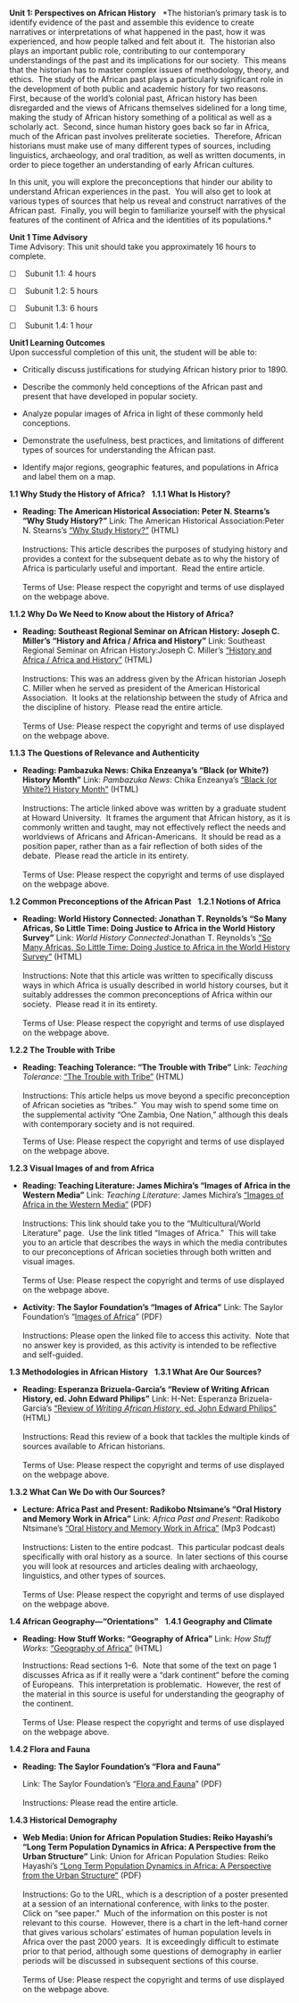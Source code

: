 **Unit 1: Perspectives on African History** <span id="1"></span> 
*The historian’s primary task is to identify evidence of the past and
assemble this evidence to create narratives or interpretations of what
happened in the past, how it was experienced, and how people talked and
felt about it.  The historian also plays an important public role,
contributing to our contemporary understandings of the past and its
implications for our society.  This means that the historian has to
master complex issues of methodology, theory, and ethics.  The study of
the African past plays a particularly significant role in the
development of both public and academic history for two reasons.  First,
because of the world’s colonial past, African history has been
disregarded and the views of Africans themselves sidelined for a long
time, making the study of African history something of a political as
well as a scholarly act.  Second, since human history goes back so far
in Africa, much of the African past involves preliterate societies. 
Therefore, African historians must make use of many different types of
sources, including linguistics, archaeology, and oral tradition, as well
as written documents, in order to piece together an understanding of
early African cultures.  
  
 In this unit, you will explore the preconceptions that hinder our
ability to understand African experiences in the past.  You will also
get to look at various types of sources that help us reveal and
construct narratives of the African past.  Finally, you will begin to
familiarize yourself with the physical features of the continent of
Africa and the identities of its populations.*

**Unit 1 Time Advisory**  
Time Advisory: This unit should take you approximately 16 hours to
complete.  
  
 ☐    Subunit 1.1: 4 hours  
  
 ☐    Subunit 1.2: 5 hours  
  
 ☐    Subunit 1.3: 6 hours  
  
 ☐    Subunit 1.4: 1 hour

**Unit1 Learning Outcomes**  
Upon successful completion of this unit, the student will be able to:
-   Critically discuss justifications for studying African history prior
    to 1890.

-   Describe the commonly held conceptions of the African past and
    present that have developed in popular society.

-   Analyze popular images of Africa in light of these commonly held
    conceptions.

-   Demonstrate the usefulness, best practices, and limitations of
    different types of sources for understanding the African past.

-   Identify major regions, geographic features, and populations in
    Africa and label them on a map.

**1.1 Why Study the History of Africa?** <span id="1.1"></span> 
**1.1.1 What Is History?** <span id="1.1.1"></span> 
-   **Reading: The American Historical Association: Peter N. Stearns’s
    “Why Study History?”**
    Link: The American Historical Association:Peter N. Stearns’s [“Why
    Study
    History?”](http://www.historians.org/pubs/free/WhyStudyHistory.htm)
    (HTML)  
        
     Instructions: This article describes the purposes of studying
    history and provides a context for the subsequent debate as to why
    the history of Africa is particularly useful and important.  Read
    the entire article.  
        
     Terms of Use: Please respect the copyright and terms of use
    displayed on the webpage above.

**1.1.2 Why Do We Need to Know about the History of Africa?** <span
id="1.1.2"></span> 
-   **Reading: Southeast Regional Seminar on African History: Joseph C.
    Miller’s “History and Africa / Africa and History”**
    Link: Southeast Regional Seminar on African History:Joseph C.
    Miller’s [“History and Africa / Africa and
    History”](http://www.ecu.edu/african/sersas/jmahapa.htm) (HTML)  
        
     Instructions: This was an address given by the African historian
    Joseph C. Miller when he served as president of the American
    Historical Association.  It looks at the relationship between the
    study of Africa and the discipline of history.  Please read the
    entire article.  
        
     Terms of Use: Please respect the copyright and terms of use
    displayed on the webpage above.

**1.1.3 The Questions of Relevance and Authenticity** <span
id="1.1.3"></span> 
-   **Reading: Pambazuka News: Chika Enzeanya’s “Black (or White?)
    History Month”**
    Link: *Pambazuka News*: Chika Enzeanya’s [“Black (or White?) History
    Month”](http://www.pambazuka.org/en/category/features/70629)
    (HTML)  
        
     Instructions: The article linked above was written by a graduate
    student at Howard University.  It frames the argument that African
    history, as it is commonly written and taught, may not effectively
    reflect the needs and worldviews of Africans and African-Americans. 
    It should be read as a position paper, rather than as a fair
    reflection of both sides of the debate.  Please read the article in
    its entirety.  
        
     Terms of Use: Please respect the copyright and terms of use
    displayed on the webpage above.

**1.2 Common Preconceptions of the African Past** <span
id="1.2"></span> 
**1.2.1 Notions of Africa** <span id="1.2.1"></span> 
-   **Reading: World History Connected: Jonathan T. Reynolds’s “So Many
    Africas, So Little Time: Doing Justice to Africa in the World
    History Survey”**
    Link: *World History Connected*:Jonathan T. Reynolds’s [“So Many
    Africas, So Little Time: Doing Justice to Africa in the World
    History
    Survey”](http://worldhistoryconnected.press.illinois.edu/2.1/reynolds.html)
    (HTML)  
        
     Instructions: Note that this article was written to specifically
    discuss ways in which Africa is usually described in world history
    courses, but it suitably addresses the common preconceptions of
    Africa within our society.  Please read it in its entirety.  
        
     Terms of Use: Please respect the copyright and terms of use
    displayed on the webpage above.

**1.2.2 The Trouble with Tribe** <span id="1.2.2"></span> 
-   **Reading: Teaching Tolerance: “The Trouble with Tribe”**
    Link: *Teaching Tolerance*: [“The Trouble with
    Tribe”](http://www.tolerance.org/magazine/number-19-spring-2001/trouble-tribe)
    (HTML)  
        
     Instructions: This article helps us move beyond a specific
    preconception of African societies as “tribes.”  You may wish to
    spend some time on the supplemental activity “One Zambia, One
    Nation,” although this deals with contemporary society and is not
    required.  
      
     Terms of Use: Please respect the copyright and terms of use
    displayed on the webpage above.

**1.2.3 Visual Images of and from Africa** <span id="1.2.3"></span> 
-   **Reading: Teaching Literature: James Michira’s “Images of Africa in
    the Western Media”**
    Link: *Teaching Literature*: James Michira’s [“Images of Africa in
    the Western
    Media”](http://www.teachingliterature.org/teachingliterature/multi.htm)
    (PDF)  
        
     Instructions: This link should take you to the “Multicultural/World
    Literature” page.  Use the link titled “Images of Africa.”  This
    will take you to an article that describes the ways in which the
    media contributes to our preconceptions of African societies through
    both written and visual images.  
        
     Terms of Use: Please respect the copyright and terms of use
    displayed on the webpage above.

-   **Activity: The Saylor Foundation’s “Images of Africa”**
    Link: The Saylor Foundation’s “[Images of
    Africa](https://resources.saylor.org/archived/wp-content/uploads/2012/02/HIST251-1.2.3-ImagesofAfrica-FINAL.pdf)”
    (PDF)  
        
     Instructions: Please open the linked file to access this activity. 
    Note that no answer key is provided, as this activity is intended to
    be reflective and self-guided.

**1.3 Methodologies in African History** <span id="1.3"></span> 
**1.3.1 What Are Our Sources?** <span id="1.3.1"></span> 
-   **Reading: Esperanza Brizuela-Garcia’s “Review of Writing African
    History, ed. John Edward Philips”**
    Link: H-Net: Esperanza Brizuela-Garcia’s [“Review of *Writing
    African History*, ed. John Edward
    Philips”](http://www.h-net.org/reviews/showrev.php?id=11314)
    (HTML)  
        
     Instructions: Read this review of a book that tackles the multiple
    kinds of sources available to African historians.   
        
     Terms of Use: Please respect the copyright and terms of use
    displayed on the webpage above.

**1.3.2 What Can We Do with Our Sources?** <span id="1.3.2"></span> 
-   **Lecture: Africa Past and Present: Radikobo Ntsimane’s “Oral
    History and Memory Work in Africa”**
    Link: *Africa Past and Present*: Radikobo Ntsimane’s [“Oral History
    and Memory Work in
    Africa”](http://afripod.aodl.org/2010/09/episode-44-oral-history-and-memory-work-in-africa/)
    (Mp3 Podcast)  
        
     Instructions: Listen to the entire podcast.  This particular
    podcast deals specifically with oral history as a source.  In later
    sections of this course you will look at resources and articles
    dealing with archaeology, linguistics, and other types of
    sources.   
        
     Terms of Use: Please respect the copyright and terms of use
    displayed on the webpage above.

**1.4 African Geography—“Orientations”** <span id="1.4"></span> 
**1.4.1 Geography and Climate** <span id="1.4.1"></span> 
-   **Reading: How Stuff Works: “Geography of Africa”**
    Link: *How Stuff Works*: [“Geography of
    Africa”](http://geography.howstuffworks.com/africa/geography-of-africa.htm)
    (HTML)  
      
     Instructions: Read sections 1–6.  Note that some of the text on
    page 1 discusses Africa as if it really were a “dark continent”
    before the coming of Europeans.  This interpretation is
    problematic.  However, the rest of the material in this source is
    useful for understanding the geography of the continent.  
        
     Terms of Use: Please respect the copyright and terms of use
    displayed on the webpage above.

**1.4.2 Flora and Fauna** <span id="1.4.2"></span> 
-   **Reading: The Saylor Foundation’s “Flora and Fauna”**

    Link: The Saylor Foundation’s “[Flora and
    Fauna](https://resources.saylor.org/archived/wp-content/uploads/2012/06/HIST251-Sub-subunit-1.4.2-Flora-and-Fauna-FINAL.pdf)”
    (PDF)  
        
     Instructions: Please read the entire article. 

**1.4.3 Historical Demography** <span id="1.4.3"></span> 
-   **Web Media: Union for African Population Studies: Reiko Hayashi’s
    “Long Term Population Dynamics in Africa: A Perspective from the
    Urban Structure”**
    Link: Union for African Population Studies: Reiko Hayashi’s [“Long
    Term Population Dynamics in Africa: A Perspective from the Urban
    Structure”](http://uaps2007.princeton.edu/abstractViewer.aspx?submissionId=70296)
    (PDF)  
        
     Instructions: Go to the URL, which is a description of a poster
    presented at a session of an international conference, with links to
    the poster.  Click on “see paper.”  Much of the information on this
    poster is not relevant to this course.  However, there is a chart in
    the left-hand corner that gives various scholars’ estimates of human
    population levels in Africa over the past 2000 years.  It is
    exceedingly difficult to estimate prior to that period, although
    some questions of demography in earlier periods will be discussed in
    subsequent sections of this course.  
        
     Terms of Use: Please respect the copyright and terms of use
    displayed on the webpage above.


